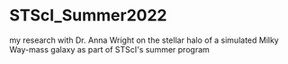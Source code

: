 # STScI_Summer2022
my research with Dr. Anna Wright on the stellar halo of a simulated Milky Way-mass galaxy as part of STScI's summer program
